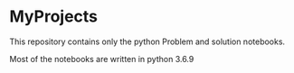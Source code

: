 # MyProjects

This repository contains only the python Problem and solution notebooks.

Most of the notebooks are written in python 3.6.9


